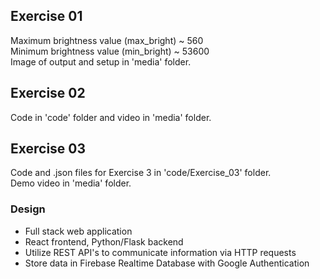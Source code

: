 ## Exercise 01
Maximum brightness value (max_bright) ~ 560\
Minimum brightness value (min_bright) ~ 53600\
Image of output and setup in 'media' folder.

## Exercise 02
Code in 'code' folder and video in 'media' folder.

## Exercise 03
Code and .json files for Exercise 3 in 'code/Exercise_03' folder. \
Demo video in 'media' folder.
### Design
- Full stack web application
- React frontend, Python/Flask backend
- Utilize REST API's to communicate information via HTTP requests
- Store data in Firebase Realtime Database with Google Authentication

